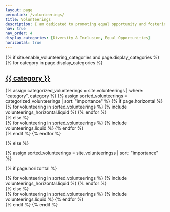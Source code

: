 ```yaml
---
layout: page
permalink: /volunteerings/
title: Volunteerings
description: I am dedicated to promoting equal opportunity and fostering diversity and inclusion.
nav: true
nav_order: 4
display_categories: [Diversity & Inclusion, Equal Opportunities]
horizontal: true
---
```


<!-- pages/volunteerings.md -->
<div class="volunteerings">
{% if site.enable_volunteering_categories and page.display_categories %}
  <!-- Display categorized volunteerings -->
  {% for category in page.display_categories %}
  <a id="{{ category }}" href=".#{{ category }}">
    <h2 class="category">{{ category }}</h2>
  </a>
  {% assign categorized_volunteerings = site.volunteerings | where: "category", category %}
  {% assign sorted_volunteerings = categorized_volunteerings | sort: "importance" %}
  <!-- Generate cards for each volunteering -->
  {% if page.horizontal %}
  <div class="container">
    <div class="row row-cols-1 row-cols-md-2">
    {% for volunteering in sorted_volunteerings %}
      {% include volunteerings_horizontal.liquid %}
    {% endfor %}
    </div>
  </div>
  {% else %}
  <div class="row row-cols-1 row-cols-md-3">
    {% for volunteering in sorted_volunteerings %}
      {% include volunteerings.liquid %}
    {% endfor %}
  </div>
  {% endif %}
  {% endfor %}

{% else %}

<!-- Display volunteerings without categories -->

{% assign sorted_volunteerings = site.volunteeringss | sort: "importance" %}

  <!-- Generate cards for each volunteering -->

{% if page.horizontal %}

  <div class="container">
    <div class="row row-cols-1 row-cols-md-2">
    {% for volunteering in sorted_volunteerings %}
      {% include volunteerings_horizontal.liquid %}
    {% endfor %}
    </div>
  </div>
  {% else %}
  <div class="row row-cols-1 row-cols-md-3">
    {% for volunteering in sorted_volunteerings %}
      {% include volunteerings.liquid %}
    {% endfor %}
  </div>
  {% endif %}
{% endif %}
</div>
